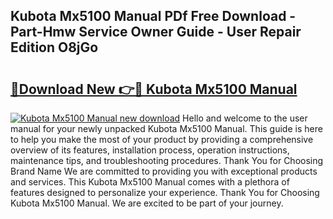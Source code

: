 ## Kubota Mx5100 Manual PDf Free Download - Part-Hmw Service Owner Guide - User Repair Edition O8jGo

# <h2><a href="http://bc41654.oget.top/?id=Kubota+Mx5100+Manual">🔗Download New 👉🔴 Kubota Mx5100 Manual</a></h2>

[![Kubota Mx5100 Manual new download](https://i.imgur.com/5g1atiW.png)](http://bc41654.oget.top/?id=Kubota+Mx5100+Manual)
Hello and welcome to the user manual for your newly unpacked Kubota Mx5100 Manual. This guide is here to help you make the most of your product by providing a comprehensive overview of its features, installation process, operation instructions, maintenance tips, and troubleshooting procedures. Thank You for Choosing Brand Name We are committed to providing you with exceptional products and services. This Kubota Mx5100 Manual comes with a plethora of features designed to personalize your experience. Thank You for Choosing Kubota Mx5100 Manual. We are excited to be part of your journey.
